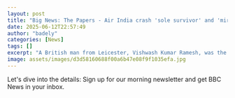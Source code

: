 ```yaml
---
layout: post
title: "Big News: The Papers - Air India crash 'sole survivor' and 'miracle of seat 11A'"
date: 2025-06-12T22:57:49
author: "badely"
categories: [News]
tags: []
excerpt: "A British man from Leicester, Vishwash Kumar Ramesh, was the sole survivor of the crash that killed more than 260."
image: assets/images/d3d58160688f00a6b47e08f9f1035efa.jpg
---
```


Let's dive into the details: Sign up for our morning newsletter and get BBC News in your inbox.

